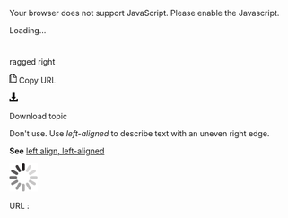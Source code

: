 Your browser does not support JavaScript. Please enable the Javascript.

Loading...

# 

ragged right

![Copy URL](media/ragged-right/Copy.png)
Copy URL

![Download](media/ragged-right/Download.png)

Download topic

Don't use. Use *left-aligned* to describe text with an uneven right edge. 

**See** [left align, left-aligned](https://worldready.cloudapp.net/Styleguide/Read?id=2700&topicid=28817)

![In progress](media/ragged-right/activity-large.gif)

URL :
